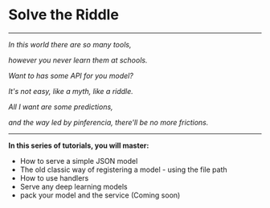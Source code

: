 # Solve the Riddle

---

*In this world there are so many tools,*

*however you never learn them at schools.*

*Want to has some API for you model?*

*It's not easy, like a myth, like a riddle.*

*All I want are some predictions,*

*and the way led by pinferencia, there'll be no more frictions.*

---

**In this series of tutorials, you will master:**

- How to serve a simple JSON model
- The old classic way of registering a model - using the file path
- How to use handlers
- Serve any deep learning models
- pack your model and the service (Coming soon)